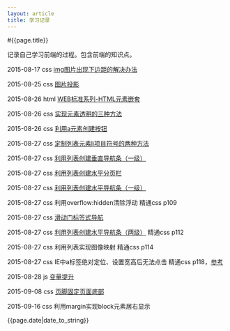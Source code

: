 ```yaml
---
layout: article
title: 学习记录
---
```


#{{page.title}}

记录自己学习前端的过程。包含前端的知识点。

2015-08-17 css [img图片出现下边距的解决办法](img-bottom-margin.html)

2015-08-25 css [图片投影]({{site.url}}/2015/08/25/img-shadow.html)

2015-08-26 html [WEB标准系列-HTML元素嵌套](http://www.smallni.com/element-nesting/)

2015-08-26 css [实现元素透明的三种方法]({{site.url}}/2015/08/26/opacity.html)

2015-08-26 css [利用a元素创建按钮]({{site.url}}/2015/08/26/a-button.html)

2015-08-27 css [定制列表元素li项目符号的两种方法]({{site.url}}/2015/08/27/list-style.html)

2015-08-27 css [利用列表创建垂直导航条（一级）]({{site.url}}/2015/08/27/li-nav-v.html)

2015-08-27 css [利用列表创建水平分页栏]({{site.url}}/2015/08/27/li-paging.html)

2015-08-27 css [利用列表创建水平导航条（一级）]({{site.url}}/2015/08/27/li-nav-h.html)

2015-08-27 css 利用overflow:hidden清除浮动 精通css p109

2015-08-27 css [滑动门标签式导航]({{site.url}}/2015/08/27/sliding-doors-nav.html)

2015-08-27 css [利用列表创建水平导航条（两级）]({{site.url}}/2015/08/27/li-nav-h-2.html) 精通css p112

2015-08-27 css 利用列表实现图像映射 精通css p114

2015-08-27 css IE中a标签绝对定位、设置宽高后无法点击 精通css p118，[参考](http://blog.sina.com.cn/s/blog_67a4066a0101bh5o.html)

2015-08-28 js [变量提升]({{site.url}}/2015/08/28/variable-hoisting.html)

2015-09-08 css [页脚固定页面底部](http://www.zhihu.com/question/23220983/answer/25880123)

2015-09-16 css 利用margin实现block元素居右显示

{{page.date|date_to_string}}